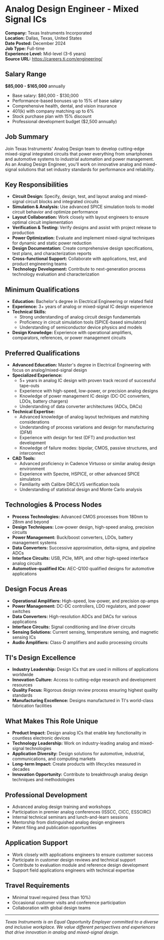 # Analog Design Engineer - Mixed Signal ICs
**Company:** Texas Instruments Incorporated  
**Location:** Dallas, Texas, United States  
**Date Posted:** December 2024  
**Job Type:** Full-time  
**Experience Level:** Mid-level (3-6 years)  
**Source URL:** https://careers.ti.com/engineering/

## Salary Range
**$85,000 - $165,000** annually
- Base salary: $80,000 - $130,000
- Performance-based bonuses up to 15% of base salary
- Comprehensive health, dental, and vision insurance
- 401(k) with company matching up to 6%
- Stock purchase plan with 15% discount
- Professional development budget ($2,500 annually)

## Job Summary
Join Texas Instruments' Analog Design team to develop cutting-edge mixed-signal integrated circuits that power everything from smartphones and automotive systems to industrial automation and power management. As an Analog Design Engineer, you'll work on innovative analog and mixed-signal solutions that set industry standards for performance and reliability.

## Key Responsibilities
- **Circuit Design:** Specify, design, test, and layout analog and mixed-signal circuit blocks and integrated circuits
- **Simulation & Analysis:** Use advanced SPICE simulation tools to model circuit behavior and optimize performance
- **Layout Collaboration:** Work closely with layout engineers to ensure optimal circuit implementation
- **Verification & Testing:** Verify designs and assist with project release to production
- **Power Optimization:** Evaluate and implement mixed-signal techniques for dynamic and static power reduction
- **Design Documentation:** Create comprehensive design specifications, test plans, and characterization reports
- **Cross-functional Support:** Collaborate with applications, test, and product engineering teams
- **Technology Development:** Contribute to next-generation process technology evaluation and characterization

## Minimum Qualifications
- **Education:** Bachelor's degree in Electrical Engineering or related field
- **Experience:** 3+ years of analog or mixed-signal IC design experience
- **Technical Skills:**
  - Strong understanding of analog circuit design fundamentals
  - Proficiency in circuit simulation tools (SPICE-based simulators)
  - Understanding of semiconductor device physics and models
- **Design Knowledge:** Experience with operational amplifiers, comparators, references, or power management circuits

## Preferred Qualifications
- **Advanced Education:** Master's degree in Electrical Engineering with focus on analog/mixed-signal design
- **Specialized Experience:**
  - 5+ years in analog IC design with proven track record of successful tape-outs
  - Experience with high-speed, low-power, or precision analog designs
  - Knowledge of power management IC design (DC-DC converters, LDOs, battery chargers)
  - Understanding of data converter architectures (ADCs, DACs)
- **Technical Expertise:**
  - Advanced knowledge of analog layout techniques and matching considerations
  - Understanding of process variations and design for manufacturing (DFM)
  - Experience with design for test (DFT) and production test development
  - Knowledge of failure modes: bipolar, CMOS, passive structures, and interconnect
- **CAD Tools:**
  - Advanced proficiency in Cadence Virtuoso or similar analog design environment
  - Experience with Spectre, HSPICE, or other advanced SPICE simulators
  - Familiarity with Calibre DRC/LVS verification tools
  - Understanding of statistical design and Monte Carlo analysis

## Technologies & Process Nodes
- **Process Technologies:** Advanced CMOS processes from 180nm to 28nm and beyond
- **Design Techniques:** Low-power design, high-speed analog, precision circuits
- **Power Management:** Buck/boost converters, LDOs, battery management systems
- **Data Converters:** Successive approximation, delta-sigma, and pipeline ADCs
- **Interface Circuits:** USB, PCIe, MIPI, and other high-speed interface analog circuits
- **Automotive-qualified ICs:** AEC-Q100 qualified designs for automotive applications

## Design Focus Areas
- **Operational Amplifiers:** High-speed, low-power, and precision op-amps
- **Power Management:** DC-DC controllers, LDO regulators, and power switches
- **Data Converters:** High-resolution ADCs and DACs for various applications
- **Interface Circuits:** Signal conditioning and line driver circuits
- **Sensing Solutions:** Current sensing, temperature sensing, and magnetic sensing ICs
- **Audio Amplifiers:** Class-D amplifiers and audio processing circuits

## TI's Design Excellence
- **Industry Leadership:** Design ICs that are used in millions of applications worldwide
- **Innovation Culture:** Access to cutting-edge research and development resources
- **Quality Focus:** Rigorous design review process ensuring highest quality standards
- **Manufacturing Excellence:** Designs manufactured in TI's world-class fabrication facilities

## What Makes This Role Unique
- **Product Impact:** Design analog ICs that enable key functionality in countless electronic devices
- **Technology Leadership:** Work on industry-leading analog and mixed-signal technologies
- **Application Diversity:** Design solutions for automotive, industrial, communications, and computing markets
- **Long-term Impact:** Create products with lifecycles measured in decades
- **Innovation Opportunity:** Contribute to breakthrough analog design techniques and methodologies

## Professional Development
- Advanced analog design training and workshops
- Participation in premier analog conferences (ISSCC, CICC, ESSCIRC)
- Internal technical seminars and lunch-and-learn sessions
- Mentorship from distinguished analog design engineers
- Patent filing and publication opportunities

## Application Support
- Work closely with applications engineers to ensure customer success
- Participate in customer design reviews and technical support
- Contribute to evaluation module and reference design development
- Support field applications engineers with technical expertise

## Travel Requirements
- Minimal travel required (less than 10%)
- Occasional customer visits and conference participation
- Collaboration with global design teams

---
*Texas Instruments is an Equal Opportunity Employer committed to a diverse and inclusive workplace. We value different perspectives and experiences that drive innovation in analog and mixed-signal design.*